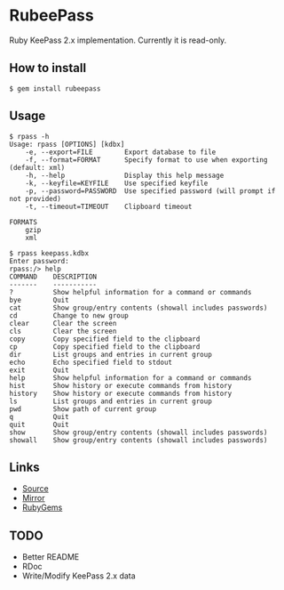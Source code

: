 # RubeePass

Ruby KeePass 2.x implementation. Currently it is read-only.

## How to install

```
$ gem install rubeepass
```

## Usage

```
$ rpass -h
Usage: rpass [OPTIONS] [kdbx]
    -e, --export=FILE        Export database to file
    -f, --format=FORMAT      Specify format to use when exporting (default: xml)
    -h, --help               Display this help message
    -k, --keyfile=KEYFILE    Use specified keyfile
    -p, --password=PASSWORD  Use specified password (will prompt if not provided)
    -t, --timeout=TIMEOUT    Clipboard timeout

FORMATS
	gzip
	xml

$ rpass keepass.kdbx
Enter password:
rpass:/> help
COMMAND    DESCRIPTION
-------    -----------
?          Show helpful information for a command or commands
bye        Quit
cat        Show group/entry contents (showall includes passwords)
cd         Change to new group
clear      Clear the screen
cls        Clear the screen
copy       Copy specified field to the clipboard
cp         Copy specified field to the clipboard
dir        List groups and entries in current group
echo       Echo specified field to stdout
exit       Quit
help       Show helpful information for a command or commands
hist       Show history or execute commands from history
history    Show history or execute commands from history
ls         List groups and entries in current group
pwd        Show path of current group
q          Quit
quit       Quit
show       Show group/entry contents (showall includes passwords)
showall    Show group/entry contents (showall includes passwords)
```

## Links

- [Source](https://gitlab.com/mjwhitta/rubeepass)
- [Mirror](https://github.com/mjwhitta/rubeepass)
- [RubyGems](https://rubygems.org/gems/rubeepass)

## TODO

- Better README
- RDoc
- Write/Modify KeePass 2.x data
